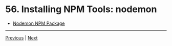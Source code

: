 # 56. Installing NPM Tools: nodemon

-   [Nodemon NPM Package](https://www.npmjs.com/package/nodemon)


---

[Previous](./54_package-lock.json-and-Versioning.md) | [Next]()